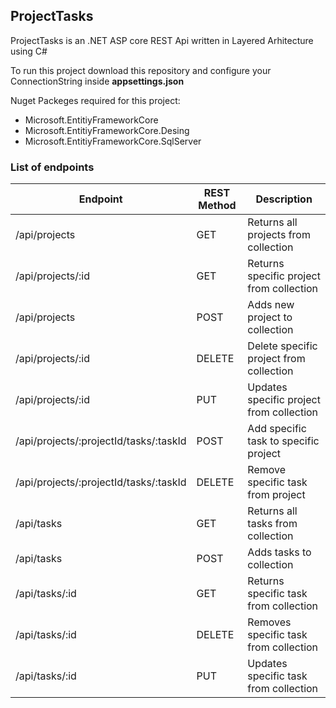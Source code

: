 ## ProjectTasks 

ProjectTasks is an .NET ASP core REST Api written in Layered Arhitecture using C#

To run this project download this repository and configure your ConnectionString inside **appsettings.json**

Nuget Packeges required for this project:

- Microsoft.EntitiyFrameworkCore
- Microsoft.EntitiyFrameworkCore.Desing
- Microsoft.EntitiyFrameworkCore.SqlServer

### List of endpoints

| Endpoint  | REST Method | Description |
| --- | --- | --- |
| /api/projects  | GET | Returns all projects from collection |
| /api/projects/:id  | GET | Returns specific project from collection |
| /api/projects | POST  | Adds new project to collection |
| /api/projects/:id  | DELETE | Delete specific project from collection |
| /api/projects/:id  | PUT | Updates specific project from collection |
| /api/projects/:projectId/tasks/:taskId  | POST | Add specific task to specific project |
| /api/projects/:projectId/tasks/:taskId  | DELETE | Remove specific task from project |
| /api/tasks  | GET | Returns all tasks from collection |
| /api/tasks  | POST | Adds tasks to collection |
| /api/tasks/:id  | GET | Returns specific task from collection |
| /api/tasks/:id  | DELETE | Removes specific task from collection |
| /api/tasks/:id  | PUT | Updates specific task from collection |




